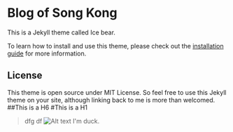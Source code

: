 # Blog of Song Kong
This is a Jekyll theme called Ice bear.

To learn how to install and use this theme, please check out the [installation guide](http://kongsong.me/blog/ice-bear-jekyll-theme/) for more information.

## License
This theme is open source under MIT License. So feel free to use this Jekyll theme on your site, although linking back to me is more than welcomed.
##This is a H6
#This is a H1
>dfg
df
![Alt text](/image/duck.jpg)
I'm duck. 